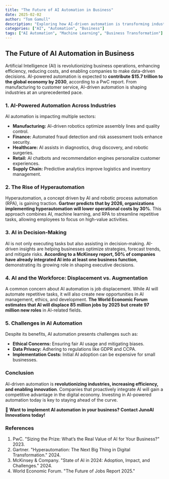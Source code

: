 ```yaml
---
title: "The Future of AI Automation in Business"
date: 2025-02-02
author: "Tom Gamull"
description: "Exploring how AI-driven automation is transforming industries and shaping the future of business operations."
categories: ["AI", "Automation", "Business"]
tags: ["AI Automation", "Machine Learning", "Business Transformation"]
---
```


## The Future of AI Automation in Business

Artificial Intelligence (AI) is revolutionizing business operations, enhancing efficiency, reducing costs, and enabling companies to make data-driven decisions. AI-powered automation is expected to **contribute $15.7 trillion to the global economy by 2030**, according to a PwC report. From manufacturing to customer service, AI-driven automation is shaping industries at an unprecedented pace.

### **1. AI-Powered Automation Across Industries**

AI automation is impacting multiple sectors:
- **Manufacturing:** AI-driven robotics optimize assembly lines and quality control.
- **Finance:** Automated fraud detection and risk assessment tools enhance security.
- **Healthcare:** AI assists in diagnostics, drug discovery, and robotic surgeries.
- **Retail:** AI chatbots and recommendation engines personalize customer experiences.
- **Supply Chain:** Predictive analytics improve logistics and inventory management.

### **2. The Rise of Hyperautomation**

Hyperautomation, a concept driven by AI and robotic process automation (RPA), is gaining traction. **Gartner predicts that by 2026, organizations implementing hyperautomation will lower operational costs by 30%**. This approach combines AI, machine learning, and RPA to streamline repetitive tasks, allowing employees to focus on high-value activities.

### **3. AI in Decision-Making**

AI is not only executing tasks but also assisting in decision-making. AI-driven insights are helping businesses optimize strategies, forecast trends, and mitigate risks. **According to a McKinsey report, 50% of companies have already integrated AI into at least one business function**, demonstrating its growing role in shaping executive decisions.

### **4. AI and the Workforce: Displacement vs. Augmentation**

A common concern about AI automation is job displacement. While AI will automate repetitive tasks, it will also create new opportunities in AI management, ethics, and development. **The World Economic Forum estimates that AI will displace 85 million jobs by 2025 but create 97 million new roles** in AI-related fields.

### **5. Challenges in AI Automation**

Despite its benefits, AI automation presents challenges such as:
- **Ethical Concerns:** Ensuring fair AI usage and mitigating biases.
- **Data Privacy:** Adhering to regulations like GDPR and CCPA.
- **Implementation Costs:** Initial AI adoption can be expensive for small businesses.

### **Conclusion**

AI-driven automation is **revolutionizing industries, increasing efficiency, and enabling innovation**. Companies that proactively integrate AI will gain a competitive advantage in the digital economy. Investing in AI-powered automation today is key to staying ahead of the curve.

📢 **Want to implement AI automation in your business? Contact JunoAI Innovations today!**

### **References**
1. PwC. "Sizing the Prize: What’s the Real Value of AI for Your Business?" 2023.
2. Gartner. "Hyperautomation: The Next Big Thing in Digital Transformation." 2024.
3. McKinsey & Company. "State of AI in 2024: Adoption, Impact, and Challenges." 2024.
4. World Economic Forum. "The Future of Jobs Report 2025."
